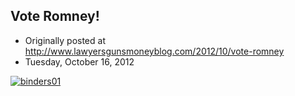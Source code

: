 ## Vote Romney!

 * Originally posted at http://www.lawyersgunsmoneyblog.com/2012/10/vote-romney
 * Tuesday, October 16, 2012

[![binders01](http://lawyersgunsmon.wpengine.com/wp-content/uploads/2012/10/binders01.png "binders01")](http://lawyersgunsmon.wpengine.com/wp-content/uploads/2012/10/binders01.png)
